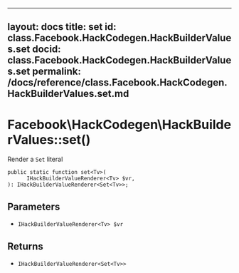 
***

layout: docs
title: set
id: class.Facebook.HackCodegen.HackBuilderValues.set
docid: class.Facebook.HackCodegen.HackBuilderValues.set
permalink: /docs/reference/class.Facebook.HackCodegen.HackBuilderValues.set.md
---







# Facebook\\HackCodegen\\HackBuilderValues::set()




Render a ` Set ` literal




``` Hack
public static function set<Tv>(
      IHackBuilderValueRenderer<Tv> $vr,
): IHackBuilderValueRenderer<Set<Tv>>;
```




## Parameters




- ` IHackBuilderValueRenderer<Tv> $vr `




## Returns




+ ` IHackBuilderValueRenderer<Set<Tv>> `